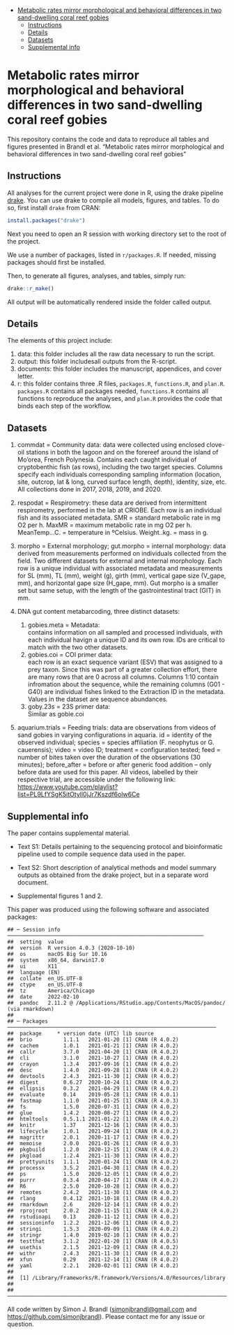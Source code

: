 -   [Metabolic rates mirror morphological and behavioral differences in two sand-dwelling coral reef gobies](#metabolic-differentiation-facilitates-coexistence-in-two-coral-reef-fish-species)
    -   [Instructions](#instructions)
    -   [Details](#details)
    -   [Datasets](#datasets)
    -   [Supplemental info](#supplemental-info)

# Metabolic rates mirror morphological and behavioral differences in two sand-dwelling coral reef gobies

This repository contains the code and data to reproduce all tables and
figures presented in Brandl et al. “Metabolic rates mirror morphological
and behavioral differences in two sand-dwelling coral reef gobies”

## Instructions

All analyses for the current project were done in R, using the drake
pipeline [drake](https://github.com/ropensci/drake). You can use drake
to compile all models, figures, and tables. To do so, first install
`drake` from CRAN:

``` r
install.packages("drake")
```

Next you need to open an R session with working directory set to the
root of the project.

We use a number of packages, listed in `r/packages.R`. If needed,
missing packages should first be installed.

Then, to generate all figures, analyses, and tables, simply run:

``` r
drake::r_make()
```

All output will be automatically rendered inside the folder called
output.

## Details

The elements of this project include:

1.  data: this folder includes all the raw data necessary to run the
    script.
2.  output: this folder includesall outputs from the R-script.
3.  documents: this folder includes the manuscript, appendices, and
    cover letter.
4.  r: this folder contains three .R files, `packages.R`, `functions.R`,
    and `plan.R`.  
    `packages.R` contains all packages needed, `functions.R` contains
    all functions to reproduce the analyses, and `plan.R` provides the
    code that binds each step of the workflow.

## Datasets

1.  commdat = Community data: data were collected using enclosed
    clove-oil stations in both the lagoon and on the forereef around the
    island of Mo’orea, French Polynesia. Contains each caught individual
    of cryptobenthic fish (as rows), including the two target species.
    Columns specify each individuals corresponding sampling information
    (location, site, outcrop, lat & long, curved surface length, depth),
    identity, size, etc. All collections done in 2017, 2018, 2019,
    and 2020.

2.  respodat = Respirometry: these data are derived from intermittent
    respirometry, performed in the lab at CRIOBE. Each row is an
    individual fish and its associated metadata. SMR = standard
    metabolic rate in mg O2 per h. MaxMR = maximum metabolic rate in mg
    O2 per h. MeanTemp…C. = temperature in ºCelsius. Weight..kg. = mass
    in g.

3.  morpho = External morphology; gut.morpho = internal morphology: data
    derived from measurements performed on individuals collected from
    the field. Two different datasets for external and internal
    morphology. Each row is a unique individual with associated metadata
    and measurements for SL (mm), TL (mm), weight (g), girth (mm),
    vertical gape size (V_gape, mm), and horizontal gape size (H_gape,
    mm). Gut morpho is a smaller set but same setup, with the length of
    the gastrointestinal tract (GIT) in mm.

4.  DNA gut content metabarcoding, three distinct datasets:

    1.  gobies.meta = Metadata:  
        contains information on all sampled and processed individuals,
        with each individual havign a unique ID and its own row. IDs are
        critical to match with the two other datasets.
    2.  gobies.coi = COI primer data:  
        each row is an exact sequence variant (ESV) that was assigned to
        a prey taxon. Since this was part of a greater collection
        effort, there are many rows that are 0 across all columns.
        Columns 1:10 contain infromation about the sequence, while the
        remaining columns (G01 - G40) are individual fishes linked to
        the Extraction ID in the metadata. Values in the dataset are
        sequence abundances.
    3.  goby.23s = 23S primer data:  
        Similar as gobie.coi

5.  aquarium.trials = Feeding trials: data are observations from videos
    of sand gobies in varying configurations in aquaria. id = identity
    of the observed individual; species = species affiliation (F.
    neophytus or G. cauerensis); video = video ID; treatment =
    configuration tested; feed = number of bites taken over the duration
    of the observations (30 minutes); before_after = before or after
    generic food addition – only before data are used for this paper.
    All videos, labelled by their respective trial, are accessible under
    the following link:
    <https://www.youtube.com/playlist?list=PL9LfYSgK5itOtyll0jJr7Kszdf6olw6Ce>

## Supplemental info

The paper contains supplemental material.

-   Text S1: Details pertaining to the sequencing protocol and
    bioinformatic pipeline used to compile sequence data used in the
    paper.

-   Text S2: Short description of analytical methods and model summary
    outputs as obtained from the drake project, but in a separate word
    document.

-   Supplemental figures 1 and 2.

This paper was produced using the following software and associated
packages:

    ## ─ Session info ───────────────────────────────────────────────────────────────
    ##  setting  value
    ##  version  R version 4.0.3 (2020-10-10)
    ##  os       macOS Big Sur 10.16
    ##  system   x86_64, darwin17.0
    ##  ui       X11
    ##  language (EN)
    ##  collate  en_US.UTF-8
    ##  ctype    en_US.UTF-8
    ##  tz       America/Chicago
    ##  date     2022-02-10
    ##  pandoc   2.11.2 @ /Applications/RStudio.app/Contents/MacOS/pandoc/ (via rmarkdown)
    ## 
    ## ─ Packages ───────────────────────────────────────────────────────────────────
    ##  package     * version date (UTC) lib source
    ##  brio          1.1.1   2021-01-20 [1] CRAN (R 4.0.2)
    ##  cachem        1.0.1   2021-01-21 [1] CRAN (R 4.0.2)
    ##  callr         3.7.0   2021-04-20 [1] CRAN (R 4.0.2)
    ##  cli           3.1.0   2021-10-27 [1] CRAN (R 4.0.2)
    ##  crayon        1.3.4   2017-09-16 [1] CRAN (R 4.0.2)
    ##  desc          1.4.0   2021-09-28 [1] CRAN (R 4.0.2)
    ##  devtools      2.4.3   2021-11-30 [1] CRAN (R 4.0.2)
    ##  digest        0.6.27  2020-10-24 [1] CRAN (R 4.0.2)
    ##  ellipsis      0.3.2   2021-04-29 [1] CRAN (R 4.0.2)
    ##  evaluate      0.14    2019-05-28 [1] CRAN (R 4.0.1)
    ##  fastmap       1.1.0   2021-01-25 [1] CRAN (R 4.0.3)
    ##  fs            1.5.0   2020-07-31 [1] CRAN (R 4.0.2)
    ##  glue          1.4.2   2020-08-27 [1] CRAN (R 4.0.2)
    ##  htmltools     0.5.1.1 2021-01-22 [1] CRAN (R 4.0.2)
    ##  knitr         1.37    2021-12-16 [1] CRAN (R 4.0.3)
    ##  lifecycle     1.0.1   2021-09-24 [1] CRAN (R 4.0.2)
    ##  magrittr      2.0.1   2020-11-17 [1] CRAN (R 4.0.2)
    ##  memoise       2.0.0   2021-01-26 [1] CRAN (R 4.0.3)
    ##  pkgbuild      1.2.0   2020-12-15 [1] CRAN (R 4.0.2)
    ##  pkgload       1.2.4   2021-11-30 [1] CRAN (R 4.0.2)
    ##  prettyunits   1.1.1   2020-01-24 [1] CRAN (R 4.0.2)
    ##  processx      3.5.2   2021-04-30 [1] CRAN (R 4.0.2)
    ##  ps            1.5.0   2020-12-05 [1] CRAN (R 4.0.2)
    ##  purrr         0.3.4   2020-04-17 [1] CRAN (R 4.0.2)
    ##  R6            2.5.0   2020-10-28 [1] CRAN (R 4.0.2)
    ##  remotes       2.4.2   2021-11-30 [1] CRAN (R 4.0.2)
    ##  rlang         0.4.12  2021-10-18 [1] CRAN (R 4.0.2)
    ##  rmarkdown     2.6     2020-12-14 [1] CRAN (R 4.0.2)
    ##  rprojroot     2.0.2   2020-11-15 [1] CRAN (R 4.0.2)
    ##  rstudioapi    0.13    2020-11-12 [1] CRAN (R 4.0.2)
    ##  sessioninfo   1.2.2   2021-12-06 [1] CRAN (R 4.0.2)
    ##  stringi       1.5.3   2020-09-09 [1] CRAN (R 4.0.2)
    ##  stringr       1.4.0   2019-02-10 [1] CRAN (R 4.0.2)
    ##  testthat      3.1.2   2022-01-20 [1] CRAN (R 4.0.5)
    ##  usethis       2.1.5   2021-12-09 [1] CRAN (R 4.0.2)
    ##  withr         2.4.3   2021-11-30 [1] CRAN (R 4.0.2)
    ##  xfun          0.29    2021-12-14 [1] CRAN (R 4.0.2)
    ##  yaml          2.2.1   2020-02-01 [1] CRAN (R 4.0.2)
    ## 
    ##  [1] /Library/Frameworks/R.framework/Versions/4.0/Resources/library
    ## 
    ## ──────────────────────────────────────────────────────────────────────────────

All code written by Simon J. Brandl (<simonjbrandl@gmail.com> and
<https://github.com/simonjbrandl>). Please contact me for any issue or
question.
